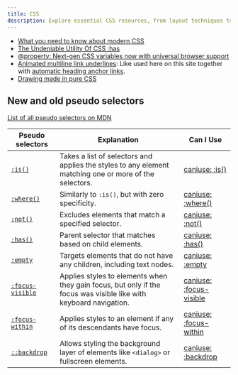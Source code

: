 ```yaml
---
title: CSS
description: Explore essential CSS resources, from layout techniques to modern features and performance tips.
---
```


- [What you need to know about modern CSS](https://frontendmasters.com/blog/what-you-need-to-know-about-modern-css-spring-2024-edition/)
- [The Undeniable Utility Of CSS :has](https://www.joshwcomeau.com/css/has/)
- [@property: Next-gen CSS variables now with universal browser support](https://web.dev/blog/at-property-baseline)
- [Animated multiline link underlines](https://dannyguo.medium.com/animated-multiline-link-underlines-with-css-abe07f3d6aee): Like used here on this site together with [automatic heading anchor links](/blog/software/astro/).
- [Drawing made in pure CSS](https://github.com/cyanharlow/purecss-francine)

## New and old pseudo selectors

[List of all pseudo selectors on MDN](https://developer.mozilla.org/en-US/docs/Web/CSS/Pseudo-classes)

| Pseudo selectors                                                                    | Explanation                                                                                                       | Can I Use                                                            |
| ----------------------------------------------------------------------------------- | ----------------------------------------------------------------------------------------------------------------- | -------------------------------------------------------------------- |
| [`:is()`](https://developer.mozilla.org/en-US/docs/Web/CSS/:is)                     | Takes a list of selectors and applies the styles to any element matching one or more of the selectors.            | [caniuse: :is()](https://caniuse.com/css-matches-pseudo)             |
| [`:where()`](https://developer.mozilla.org/en-US/docs/Web/CSS/:where)               | Similarly to `:is()`, but with zero specificity.                                                                  | [caniuse: :where()](https://caniuse.com/mdn-css_selectors_where)     |
| [`:not()`](https://developer.mozilla.org/en-US/docs/Web/CSS/:not)                   | Excludes elements that match a specified selector.                                                                | [caniuse: :not()](https://caniuse.com/mdn-css_selectors_not)         |
| [`:has()`](https://developer.mozilla.org/en-US/docs/Web/CSS/:has)                   | Parent selector that matches based on child elements.                                                             | [caniuse: :has()](https://caniuse.com/css-has)                       |
| [`:empty`](https://developer.mozilla.org/en-US/docs/Web/CSS/:empty)                 | Targets elements that do not have any children, including text nodes.                                             | [caniuse: :empty](https://caniuse.com/mdn-css_selectors_empty)       |
| [`:focus-visible`](https://developer.mozilla.org/en-US/docs/Web/CSS/:focus-visible) | Applies styles to elements when they gain focus, but only if the focus was visible like with keyboard navigation. | [caniuse: :focus-visible](https://caniuse.com/css-focus-visible)     |
| [`:focus-within`](https://developer.mozilla.org/en-US/docs/Web/CSS/:focus-within)   | Applies styles to an element if any of its descendants have focus.                                                | [caniuse: :focus-within](https://caniuse.com/css-focus-within)       |
| [`::backdrop`](https://developer.mozilla.org/en-US/docs/Web/CSS/::backdrop)         | Allows styling the background layer of elements like `<dialog>` or fullscreen elements.                           | [caniuse: :backdrop](https://caniuse.com/mdn-css_selectors_backdrop) |
